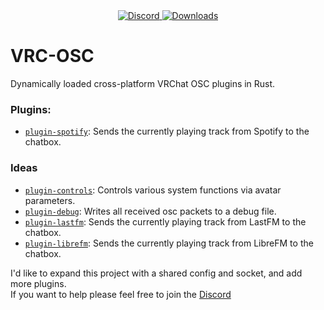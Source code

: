 <div align="center">
  <a href="https://discord.shaybox.com">
    <img alt="Discord" src="https://img.shields.io/discord/824865729445888041?color=404eed&label=Discord&logo=Discord&logoColor=FFFFFF">
  </a>
  <a href="https://github.com/shaybox/vrc-osc/releases/latest">
    <img alt="Downloads" src="https://img.shields.io/github/downloads/shaybox/vrc-osc/total?color=3fb950&label=Downloads&logo=github&logoColor=FFFFFF">
  </a>
</div>

# VRC-OSC

Dynamically loaded cross-platform VRChat OSC plugins in Rust.

### Plugins:
- [`plugin-spotify`](/plugin-spotify): Sends the currently playing track from Spotify to the chatbox.

### Ideas
- [`plugin-controls`](/plugin-controls): Controls various system functions via avatar parameters.
- [`plugin-debug`](/plugin-debug): Writes all received osc packets to a debug file.
- [`plugin-lastfm`](/plugin-lastfm): Sends the currently playing track from LastFM to the chatbox.
- [`plugin-librefm`](/plugin-librefm): Sends the currently playing track from LibreFM to the chatbox.

I'd like to expand this project with a shared config and socket, and add more plugins.  
If you want to help please feel free to join the [Discord](https://discord.shaybox.com)
